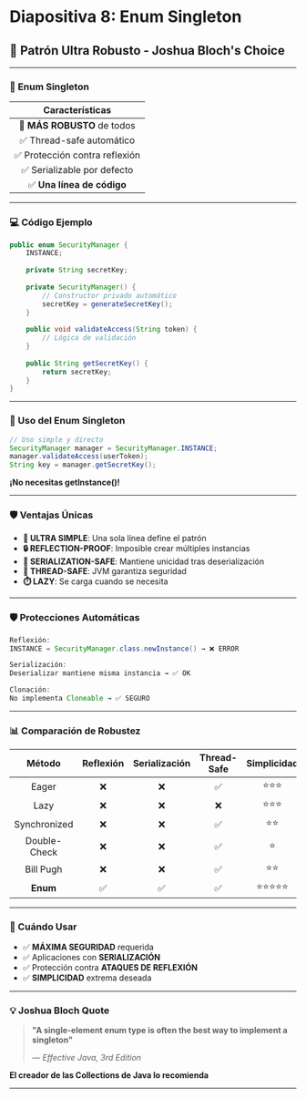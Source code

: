 # Diapositiva 8: Enum Singleton

## 💎 Patrón Ultra Robusto - Joshua Bloch's Choice

---

### 💎 Enum Singleton

| **Características** |
|:-------------------:|
| 💎 **MÁS ROBUSTO** de todos |
| ✅ Thread-safe automático |
| ✅ Protección contra reflexión |
| ✅ Serializable por defecto |
| ✅ **Una línea de código** |

---

### 💻 Código Ejemplo

```java
public enum SecurityManager {
    INSTANCE;
    
    private String secretKey;
    
    private SecurityManager() {
        // Constructor privado automático
        secretKey = generateSecretKey();
    }
    
    public void validateAccess(String token) {
        // Lógica de validación
    }
    
    public String getSecretKey() {
        return secretKey;
    }
}
```

---

### 🎯 Uso del Enum Singleton

```java
// Uso simple y directo
SecurityManager manager = SecurityManager.INSTANCE;
manager.validateAccess(userToken);
String key = manager.getSecretKey();
```

**¡No necesitas getInstance()!**

---

### 🛡️ Ventajas Únicas

- **🎯 ULTRA SIMPLE**: Una sola línea define el patrón
- **🔒 REFLECTION-PROOF**: Imposible crear múltiples instancias
- **💾 SERIALIZATION-SAFE**: Mantiene unicidad tras deserialización
- **🔐 THREAD-SAFE**: JVM garantiza seguridad
- **⏱️ LAZY**: Se carga cuando se necesita

---

### 🛡️ Protecciones Automáticas

```java
Reflexión:      
INSTANCE = SecurityManager.class.newInstance() → ❌ ERROR

Serialización:  
Deserializar mantiene misma instancia → ✅ OK

Clonación:      
No implementa Cloneable → ✅ SEGURO
```

---

### 📊 Comparación de Robustez

| Método | Reflexión | Serialización | Thread-Safe | Simplicidad |
|:------:|:---------:|:-------------:|:-----------:|:-----------:|
| Eager | ❌ | ❌ | ✅ | ⭐⭐⭐ |
| Lazy | ❌ | ❌ | ❌ | ⭐⭐⭐ |
| Synchronized | ❌ | ❌ | ✅ | ⭐⭐ |
| Double-Check | ❌ | ❌ | ✅ | ⭐ |
| Bill Pugh | ❌ | ❌ | ✅ | ⭐⭐ |
| **Enum** | ✅ | ✅ | ✅ | ⭐⭐⭐⭐⭐ |

---

### 🎯 Cuándo Usar

- ✅ **MÁXIMA SEGURIDAD** requerida
- ✅ Aplicaciones con **SERIALIZACIÓN**
- ✅ Protección contra **ATAQUES DE REFLEXIÓN**
- ✅ **SIMPLICIDAD** extrema deseada

---

### 💡 Joshua Bloch Quote

> **"A single-element enum type is often the best way to implement a singleton"**
> 
> *— Effective Java, 3rd Edition*

**El creador de las Collections de Java lo recomienda**

---
